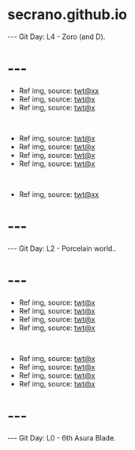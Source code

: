 # secrano.github.io

--- Git Day: L4 - Zoro (and D).

# ---

- Ref img, source: [twt@xx](https://www.youtube.com/watch?v=r1-1FihqO_0)
- Ref img, source: [twt@x](https://www.youtube.com/watch?v=exkxqIF3-3M)
- Ref img, source: [twt@x](https://www.youtube.com/watch?v=gPK5w8sh1GY)

<br/>

- Ref img, source: [twt@x](https://www.youtube.com/watch?v=5fndApHpi70)
- Ref img, source: [twt@x](https://x.com/Kuroneko__x/status/1842577813330874692)
- Ref img, source: [twt@x](https://x.com/sara21222122/status/1842479724326690901)
- Ref img, source: [twt@x](https://x.com/PostsOfCats/status/1842188155534835876)

<br/>

- Ref img, source: [twt@xx](https://www.youtube.com/watch?v=Eb7nN8sYp8M)

# ---

--- Git Day: L2 - Porcelain world..

# ---

- Ref img, source: [twt@x](https://x.com/plaqueboymax/status/1841948063340102134)
- Ref img, source: [twt@x](https://x.com/Key_Cast/status/1841881392080200161)
- Ref img, source: [twt@x](https://x.com/iurypadilha_art/status/1841900672054071801)
- Ref img, source: [twt@x](https://x.com/hanagasa_manya/status/1841865079677182068)

<br/>

- Ref img, source: [twt@x](https://x.com/beensmoked/status/1842009290665611492)
- Ref img, source: [twt@x](https://x.com/JujutsuTwts/status/1842213611445583967)
- Ref img, source: [twt@x](https://x.com/asteroid_ill/status/1842180582467330248)
- Ref img, source: [twt@x](https://x.com/somewhat_irked/status/1842274313287733680)

# ---

--- Git Day: L0 - 6th Asura Blade.
